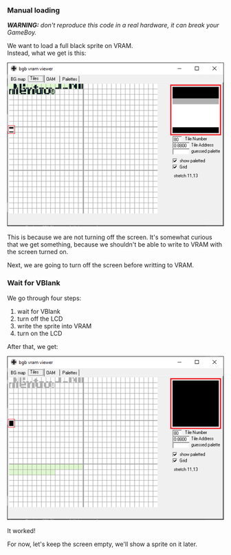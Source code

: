 ### Manual loading

_**WARNING:** don't reproduce this code in a real hardware, it can break your GameBoy._

We want to load a full black sprite on VRAM.  
Instead, what we get is this:

![No VBlank VRAM](novblank_vram.png)

This is because we are not turning off the screen.
It's somewhat curious that we get something, because we shouldn't be able to write to VRAM with the screen turned on.

Next, we are going to turn off the screen before writting to VRAM.

### Wait for VBlank

We go through four steps:
1. wait for VBlank
2. turn off the LCD
3. write the sprite into VRAM
4. turn on the LCD

After that, we get:

![VBlank VRAM](vblank_vram.png)

It worked!

For now, let's keep the screen empty, we'll show a sprite on it later.
